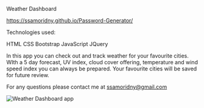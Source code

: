 Weather Dashboard

https://ssamoridny.github.io/Password-Generator/

Technologies used:

HTML
CSS
Bootstrap
JavaScript
JQuery

In this app you can check out and track weather for your favourite cities. WIth a 5 day forecast, UV index, cloud cover offering, temperature and wind speed index you can always be prepared. Your favourite cities will be saved for future review.

For any questions please contact me at ssamoridny@gmail.com

![Weather Dashboard app](https://user-images.githubusercontent.com/30538162/95469785-41693100-093d-11eb-8923-27432a9646b5.png)
